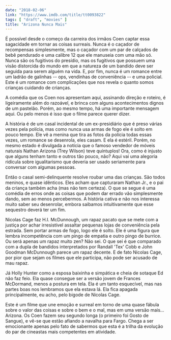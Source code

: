 ```yaml
---
date: "2018-02-06"
link: "https://www.imdb.com/title/tt0093822"
tags: [ "draft", "movies" ]
title: "Arizona Nunca Mais"
---
```

É possível desde o começo da carreira dos irmãos Coen captar essa sagacidade em tornar as coisas surreais. Nunca é o caçador de recompensas simplesmente, mas o caçador com um par de calçados de bebê pendurado e uma calibre 12 que ele manuseia com uma mão só. Nunca são os fugitivos do presídio, mas os fugitivos que possuem uma visão distorcida do mundo em que a natureza de um bandido deve ser seguida para serem alguém na vida. E, por fim, nunca é um romance entre um ladrão de galinhas -- ops, vendinhas de conveniência -- e uma policial. Este é um romance com complicações que nos revela o quanto somos crianças cuidando de crianças.

A comédia que os Coen nos apresentam aqui, assinando direção e roteiro, é ligeiramente além do razoável, e brinca com alguns acontecimentos dignos de um pastelão. Porém, ao mesmo tempo, há uma importante mensagem aqui. Ou pelo menos é isso que o filme parece querer dizer.

A história é de um casal incidental de um ex-presidiário que é preso várias vezes pela polícia, mas como nunca usa armas de fogo ele é solto em pouco tempo. Ele vê a menina que tira as fotos da polícia todas essas vezes, um romance se desenrola, eles casam. E ela é estéril. Porém, no mesmo estado é divulgada a notícia que o famoso vendedor de móveis naturais Nathan Arizona (Trey Wilson) teve quíntuplos! Ora, como é injusto que alguns tenham tanto e outros tão pouco, não? Aqui vai uma alegoria ridícula sobre igualitarismo que deveria ser usado seriamente para conversar com algumas pessoas.

Então o casal semi-delinquente resolve roubar uma das crianças. São todos meninos, e quase idênticos. Eles acham que capturaram Nathan Jr., e o pai da criança também acha (mas não tem certeza). O que se segue é uma comédia de erros onde as coisas que podem dar errado vão simplesmente dando, sem ao menos percebermos. A história cativa e não nos interessa muito saber seu desenrolar, embora saibamos intuitivamente que esse sequestro deverá ter um fim.

Nicolas Cage faz H.I. McDunnough, um rapaz pacato que se mete com a justiça por achar irresistível assaltar pequenas lojas de conveniência pela estrada. Sem portar armas de fogo, logo ele é solto. Ele é uma figura que lembra incompetência com um pingo de empatia e outro pingo de burrice. Ou será apenas um rapaz muito zen? Não sei. O que sei é que comparado com a dupla de bandidos interpretados por Randall 'Tex' Cobb e John Goodman McDunnough parece um rapaz decente. E de fato Nicolas Cage, por pior que sejam os filmes que ele participa, não pode ser acusado de mau rapaz.

Já Holly Hunter como a esposa baixinha e simpática e cheia de sotaque Ed não faz feio. Ela quase consegue ser a versão jovem de Frances McDormand, menos a postura em tela. Ela é um tanto esquecível, mas nas partes boas nos lembramos que ela estava lá. Ela fica apagada principalmente, eu acho, pelo bigode de Nicolas Cage.

Este é um filme que une emoção e surreal em torno de uma quase fábula sobre o valor das coisas e sobre o bem e o mal, mas em uma versão mais... Arizona. Os Coen fazem seu segundo longa (o primeiro foi Gosto de Sangue), e vê-se que estão afiando a navalha para Fargo. Chega a ser emocionante apenas pelo fato de sabermos que esta é a trilha da evolução do par de cineastas mais competentes em atividade.
